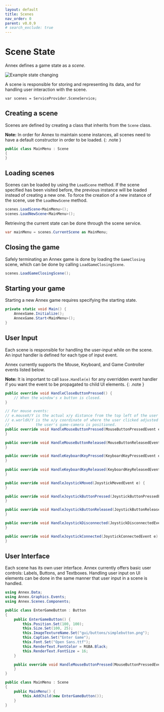 ```yaml
---
layout: default
title: Scenes
nav_order: 0
parent: v0.0.9
# search_exclude: true
---
```


# Scene State
Annex defines a game state as a _scene_.

![Example state changing](https://i.imgur.com/aCfsysf.png)

A scene is responsible for storing and representing its data, and for handling user interaction with the scene.


```CSharp
var scenes = ServiceProvider.SceneService;
```

## Creating a scene
Scenes are defined by creating a class that inherits from the ```Scene``` class.

**Note:** In order for Annex to maintain scene instances, all scenes need to have a default constructor in order to be loaded.
{: .note }
```cs
public class MainMenu : Scene 
{
}
```

## Loading scenes
Scenes can be loaded by using the ```LoadScene``` method.
If the scene specified has been visited before, the previous instance will be loaded instead of creating a new one. To force the creation of a new instance of the scene, use the ```LoadNewScene``` method.
```cs
scenes.LoadScene<MainMenu>();
scenes.LoadNewScene<MainMenu>();
```

Retrieving the current state can be done through the scene service.
```cs
var mainMenu = scenes.CurrentScene as MainMenu;
```

## Closing the game
Safely terminating an Annex game is done by loading the ```GameClosing``` scene, which can be done by calling ```LoadGameClosingScene```.

```cs
scenes.LoadGameClosingScene();
```

## Starting your game
Starting a new Annex game requires specifying the starting state. 

```cs
private static void Main() {
    AnnexGame.Initialize();
    AnnexGame.Start<MainMenu>();
}
```

## User Input
Each scene is responsible for handling the user-input while on the scene. An input handler is defined for each type of input event. 

Annex currently supports the Mouse, Keyboard, and Game Controller events listed below.

**Note:** It is important to call ```base.Handle(e)``` for any overridden event handler if you want the event to be propagated to child UI elements.
{: .note }
```cs
public override void HandleCloseButtonPressed() {
    // When the window's x button is closed.
}

// For mouse events:
// e.mouseX/Y is the actual x/y distance from the top left of the user's canvas.
// e.worldX/Y is the x/y coordinate of where the user clicked adjusted to where 
//            the user's game-camera is positioned.
public override void HandleMouseButtonPressed(MouseButtonPressedEvent e) {
}

public override void HandleMouseButtonReleased(MouseButtonReleasedEvent e) {
}

public override void HandleKeyboardKeyPressed(KeyboardKeyPressedEvent e) {
}
    
public override void HandleKeyboardKeyReleased(KeyboardKeyReleasedEvent e) {
}

public override void HandleJoystickMoved(JoystickMovedEvent e) {
}

public override void HandleJoystickButtonPressed(JoystickButtonPressedEvent e) {
}

public override void HandleJoystickButtonReleased(JoystickButtonReleasedEvent e) {
}

public override void HandleJoystickDisconnected(JoystickDisconnectedEvent e) {
}

public override void HandleJoystickConnected(JoystickConnectedEvent e) {
}

```

## User Interface
Each scene has its own user interface. Annex currently offers basic user controls: Labels, Buttons, and Textboxes. Handling user input on UI elements can be done in the same manner that user input in a scene is handled.

```cs
using Annex.Data;
using Annex.Graphics.Events;
using Annex.Scenes.Components;

public class EnterGameButton : Button
{
    public EnterGameButton() {
        this.Position.Set(100, 100);
        this.Size.Set(100, 25);
        this.ImageTextureName.Set("gui/buttons/simplebutton.png");
        this.Caption.Set("Enter Game");
        this.Font.Set("Open Sans.ttf");
        this.RenderText.FontColor = RGBA.Black;
        this.RenderText.FontSize = 16;
    }

    public override void HandleMouseButtonPressed(MouseButtonPressedEvent e) {
    }
}

public class MainMenu : Scene
{
    public MainMenu() {
        this.AddChild(new EnterGameButton());
    }
}
```
